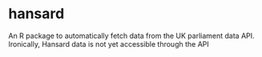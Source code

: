 # hansard

An R package to automatically fetch data from the UK parliament data API. Ironically, Hansard data is not yet accessible through the API

